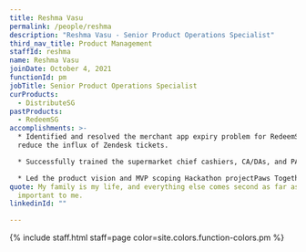 ```yaml
---
title: Reshma Vasu
permalink: /people/reshma
description: "Reshma Vasu - Senior Product Operations Specialist"
third_nav_title: Product Management
staffId: reshma
name: Reshma Vasu
joinDate: October 4, 2021
functionId: pm
jobTitle: Senior Product Operations Specialist
curProducts:
  - DistributeSG
pastProducts:
  - RedeemSG
accomplishments: >-
  * Identified and resolved the merchant app expiry problem for RedeemSG to
  reduce the influx of Zendesk tickets.

  * Successfully trained the supermarket chief cashiers, CA/DAs, and PA staff for CDC Tranche 3, and coordinated with PA, IMDA, and supermarkets on training sessions.

  * Led the product vision and MVP scoping Hackathon projectPaws Together
quote: My family is my life, and everything else comes second as far as what’s
  important to me.
linkedinId: ""

---
```


{% include staff.html staff=page color=site.colors.function-colors.pm %}
